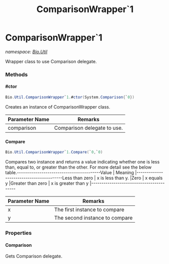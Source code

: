 ﻿---
title: ComparisonWrapper`1
---

# ComparisonWrapper`1
_namespace: [Bio.Util](N-Bio.Util.html)_

Wrapper class to use Comparison delegate.

### Methods

#### #ctor
```csharp
Bio.Util.ComparisonWrapper`1.#ctor(System.Comparison{`0})
```
Creates an instance of ComparisonWrapper class.

|Parameter Name|Remarks|
|--------------|-------|
|comparison|Comparison delegate to use.|


#### Compare
```csharp
Bio.Util.ComparisonWrapper`1.Compare(`0,`0)
```
Compares two instance and returns a value indicating whether one is less than,
 equal to, or greater than the other.
 For more detail see the below table.-----------------------------------------Value | Meaning |-----------------------------------------Less than zero | x is less than y. |Zero | x equals y |Greater than zero | x is greater than y |-----------------------------------------

|Parameter Name|Remarks|
|--------------|-------|
|x|The first instance to compare|
|y|The second instance to compare|




### Properties

#### Comparison
Gets Comparison delegate.

